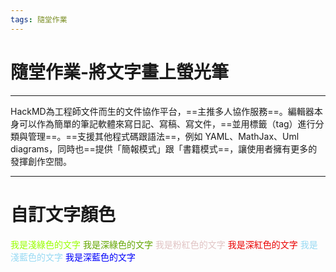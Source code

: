 ```yaml
---
tags: 隨堂作業
---
```

# 隨堂作業-將文字畫上螢光筆
---
HackMD為工程師文件而生的文件協作平台，==主推多人協作服務==。編輯器本身可以作為簡單的筆記軟體來寫日記、寫稿、寫文件，==並用標籤（tag）進行分類與管理==。==支援其他程式碼跟語法==，例如 YAML、MathJax、Uml diagrams，同時也==提供「簡報模式」跟「書籍模式==，讓使用者擁有更多的發揮創作空間。

---
# 自訂文字顏色
<font color=9AFF02>我是淺綠色的文字</font>
<font color=64A600>我是深綠色的文字</font>
<font color=E1C4C4>我是粉紅色的文字</font>
<font color=EA0000>我是深紅色的文字</font>
<font color=97D9F3>我是淺藍色的文字</font>
<font color=#0000FA>我是深藍色的文字</font>

